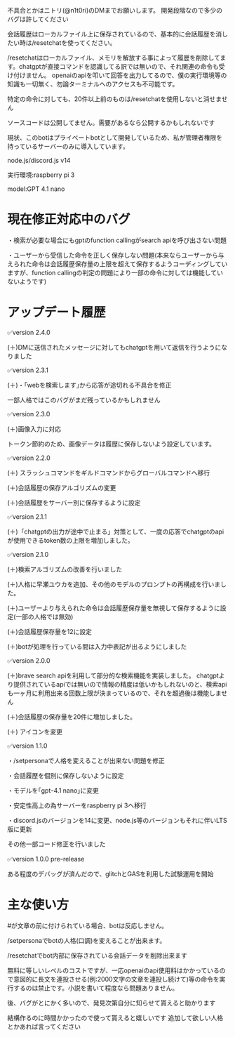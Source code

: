 不具合とかはニトリ(@n1t0ri)のDMまでお願いします。
開発段階なので多少のバグは許してください

会話履歴はローカルファイル上に保存されているので、基本的に会話履歴を消したい時は/resetchatを使ってください。

/resetchatはローカルファイル、メモリを解放する事によって履歴を削除してます。chatgptが直接コマンドを認識してる訳では無いので、それ関連の命令も受け付けません。
openaiのapiを叩いて回答を出力してるので、僕の実行環境等の知識も一切無く、勿論ターミナルへのアクセスも不可能です。

特定の命令に対しても、20件以上前のものは/resetchatを使用しないと消せません

ソースコードは公開してません。需要があるなら公開するかもしれないです

現状、このbotはプライベートbotとして開発しているため、私が管理者権限を持っているサーバーのみに導入しています。

node.js/discord.js v14

実行環境:raspberry pi 3

model:GPT 4.1 nano

# 現在修正対応中のバグ
・検索が必要な場合にもgptのfunction callingがsearch apiを呼び出さない問題

・ユーザーから受信した命令を正しく保存しない問題(本来ならユーザーから与えられた命令は会話履歴保存量の上限を超えて保存するようコーディングしていますが、function callingの判定の問題により一部の命令に対しては機能していないようです)
# アップデート履歴
✅️version 2.4.0

(＋)DMに送信されたメッセージに対してもchatgptを用いて返信を行うようになりました

✅️version 2.3.1

(＋)・｢webを検索します｣から応答が途切れる不具合を修正

一部人格ではこのバグがまだ残っているかもしれません

✅️version 2.3.0

(＋)画像入力に対応

トークン節約のため、画像データは履歴に保存しないよう設定しています。

✅️version 2.2.0

(＋) スラッシュコマンドをギルドコマンドからグローバルコマンドへ移行

(＋)会話履歴の保存アルゴリズムの変更

(＋)会話履歴をサーバー別に保存するように設定

✅️version 2.1.1

(＋)「chatgptの出力が途中で止まる」対策として、一度の応答でchatgptのapiが使用できるtoken数の上限を増加しました。

✅️version 2.1.0
 
(＋)検索アルゴリズムの改善を行いました

(＋)人格に早瀬ユウカを追加、その他のモデルのプロンプトの再構成を行いました。

(＋)ユーザーより与えられた命令は会話履歴保存量を無視して保存するように設定(一部の人格では無効)

(＋)会話履歴保存量を12に設定

(＋)botが処理を行っている間は入力中表記が出るようにしました


✅️version 2.0.0

(＋)brave search apiを利用して部分的な検索機能を実装しました。
chatgptより提供されているapiでは無いので情報の精度は低いかもしれないのと、検索apiも一ヶ月に利用出来る回数上限が決まっているので、それを超過後は機能しません

(＋)会話履歴の保存量を20件に増加しました。

(＋) アイコンを変更

✅️version 1.1.0

・/setpersonaで人格を変えることが出来ない問題を修正

・会話履歴を個別に保存しないように設定

・モデルを｢gptｰ4.1 nano｣に変更

・安定性高上の為サーバーをraspberry pi 3へ移行

・discord.jsのバージョンを14に変更、node.js等のバージョンもそれに伴いLTS版に更新

その他一部コード修正を行いました

✅️version 1.0.0 preｰrelease

ある程度のデバッグが済んだので、glitchとGASを利用した試験運用を開始

# 主な使い方

#が文章の前に付けられている場合、botは反応しません。

/setpersonaでbotの人格(口調)を変えることが出来ます。

/resetchatでbot内部に保存されている会話データを削除出来ます

無料に等しいレベルのコストですが、一応openaiのapi使用料はかかっているので意図的に長文を連投させる(例:2000文字の文章を連投し続けて)等の命令を実行するのは禁止です。小説を書いて程度なら問題ありません。

後、バグがとにかく多いので、発見次第自分に知らせて貰えると助かります

結構作るのに時間かかったので使って貰えると嬉しいです
追加して欲しい人格とかあれば言ってください

